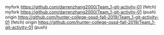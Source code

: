 myfork  https://github.com/darrenzhang2000/Team_1-git-activity-01 (fetch)
myfork  https://github.com/darrenzhang2000/Team_1-git-activity-01 (push)
origin  https://github.com/hunter-college-ossd-fall-2019/Team_1-git-activity-01 (fetch)
origin  https://github.com/hunter-college-ossd-fall-2019/Team_1-git-activity-01 (push)
